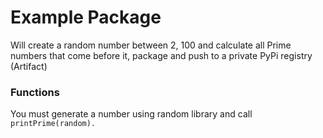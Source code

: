# Example Package
Will create a random number between 2, 100 and calculate all Prime numbers that come before it, package and push to a private PyPi registry (Artifact)

### Functions
You must generate a number using random library and call `printPrime(random).`
